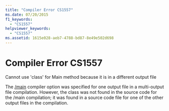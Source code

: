```yaml
---
title: "Compiler Error CS1557"
ms.date: 07/20/2015
f1_keywords: 
  - "CS1557"
helpviewer_keywords: 
  - "CS1557"
ms.assetid: 1615e028-aeb7-4788-bd87-8e49e502d698
---
```

# Compiler Error CS1557
Cannot use 'class' for Main method because it is in a different output file  
  
 The [/main](../language-reference/compiler-options/main-compiler-option.md) compiler option was specified for one output file in a multi-output file compilation. However, the class was not found in the source code for the /main compilation; it was found in a source code file for one of the other output files in the compilation.
